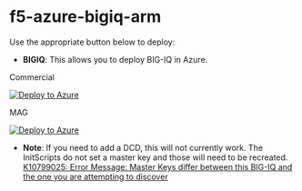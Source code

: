# f5-azure-bigiq-arm

Use the appropriate button below to deploy:

- **BIGIQ**: This allows you to deploy BIG-IQ in Azure.

Commercial

  [![Deploy to Azure](http://azuredeploy.net/deploybutton.png)](https://portal.azure.com/#create/Microsoft.Template/uri/https%3A%2F%2Fraw.githubusercontent.com%2FMikej81%2Ff5-azure-bigiq-arm%2Fmaster%2Fazuredeploy.json)

MAG

  [![Deploy to Azure](http://azuredeploy.net/deploybutton.png)](https://portal.azure.us/#create/Microsoft.Template/uri/https%3A%2F%2Fraw.githubusercontent.com%2FMikej81%2Ff5-azure-bigiq-arm%2Fmaster%2Fazuredeploy.json)


- **Note**:  If you need to add a DCD, this will not currently work.  The InitScripts do not set a master key and those will need to be recreated.  [K10799025: Error Message: Master Keys differ between this BIG-IQ and the one you are attempting to discover](https://support.f5.com/csp/article/K10799025)
